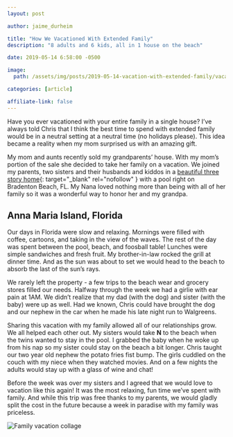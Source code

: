 ```yaml
---
layout: post

author: jaime_durheim

title: "How We Vacationed With Extended Family"
description: "8 adults and 6 kids, all in 1 house on the beach"

date: 2019-05-14 6:58:00 -0500

image:
  path: /assets/img/posts/2019-05-14-vacation-with-extended-family/vacation-with-extended-family.jpg

categories: [article]

affiliate-link: false
---
```


Have you ever vacationed with your entire family in a single house?  I’ve always told Chris that I think the best time to spend with extended family would be in a neutral setting at a neutral time (no holidays please). This idea became a reality when my mom surprised us with an amazing gift.

My mom and aunts recently sold my grandparents’ house. With my mom’s portion of the sale she decided to take her family on a vacation. We joined my parents, two sisters and their husbands and kiddos in a [beautiful three story home](https://www.vrbo.com/1379550){: target="_blank" rel="nofollow" } with a pool right on Bradenton Beach, FL. My Nana loved nothing more than being with all of her family so it was a wonderful way to honor her and my grandpa.

## Anna Maria Island, Florida

Our days in Florida were slow and relaxing. Mornings were filled with coffee, cartoons, and taking in the view of the waves. The rest of the day was spent between the pool, beach, and foosball table! Lunches were simple sandwiches and fresh fruit. My brother-in-law rocked the grill at dinner time. And as the sun was about to set we would head to the beach to absorb the last of the sun’s rays.

We rarely left the property - a few trips to the beach wear and grocery stores filled our needs. Halfway through the week we had a girlie with ear pain at 1AM. We didn’t realize that my dad (with the dog) and sister (with the baby) were up as well. Had we known, Chris could have brought the dog and our nephew in the car when he made his late night run to Walgreens.

Sharing this vacation with my family allowed all of our relationships grow. We all helped each other out. My sisters would take __N__ to the beach when the twins wanted to stay in the pool. I grabbed the baby when he woke up from his nap so my sister could stay on the beach a bit longer. Chris taught our two year old nephew the potato fries fist bump. The girls cuddled on the couch with my niece when they watched movies. And on a few nights the adults would stay up with a glass of wine and chat!

Before the week was over my sisters and I agreed that we would love to vacation like this again! It was the most relaxing, fun time we’ve spent with family. And while this trip was free thanks to my parents, we would gladly split the cost in the future because a week in paradise with my family was priceless.

![Family vacation collage]({{site.url}}/assets/img/posts/2019-05-14-vacation-with-extended-family/vacation-with-extended-family-collage.png)
